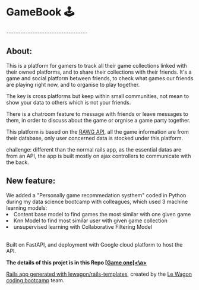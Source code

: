 <h1>GameBook 🕹️ </h1>
----------------------------------

<h2>About:</h2>
This is a platform for gamers to track all their game collections linked with their owned platforms, and to share their collections with their friends. It's a game and social platform between friends, to check what games our friends are playing right now, and to organise to play together. 

The key is cross platforms but keep within small communities, not mean to show your data to others which is not your friends.

There is a chatroom feature to message with friends or leave messages to them, in order to discuss about the game or orgnise a game party together.

This platform is based on the [RAWG API](https://rawg.io/apidocs), all the game information are from their database, only user concerned data is stocked under this platform.

challenge: different than the normal rails app, as the essential datas are from an API, the app is built mostly on ajax controllers to communicate with the back.

<h2>New feature: </h2> 
We added a "Personally game recommedation systhem" coded in Python during my data science bootcamp with colleagues, which used 3 machine learning models: 
  <li>Content base model to find games the most similar with one given game</li>
  <li>Knn Model to find most similar user with given game collection</li>
  <li>unsupervised learning with Collaborative Filtering Model </li>
  <br>
  
Built on FastAPI, and deployment with Google cloud platform to host the API.

<strong>The details of this projet is in this Repo <a href="https://github.com/Agnes-Lain/game_one">[Game one]<\a></strong>

Rails app generated with [lewagon/rails-templates](https://github.com/lewagon/rails-templates), created by the [Le Wagon coding bootcamp](https://www.lewagon.com) team.
